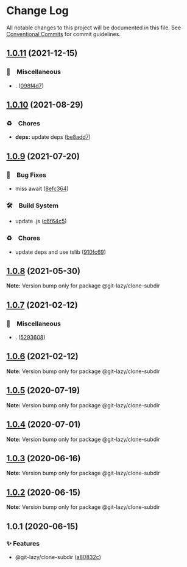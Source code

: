 # Change Log

All notable changes to this project will be documented in this file.
See [Conventional Commits](https://conventionalcommits.org) for commit guidelines.

## [1.0.11](https://github.com/bluelovers/ws-git-lazy/compare/@git-lazy/clone-subdir@1.0.10...@git-lazy/clone-subdir@1.0.11) (2021-12-15)


### 🔖　Miscellaneous

* . ([098f4d7](https://github.com/bluelovers/ws-git-lazy/commit/098f4d705517f0efeef7ef5e9a15c0a16038bb4b))





## [1.0.10](https://github.com/bluelovers/ws-git-lazy/compare/@git-lazy/clone-subdir@1.0.9...@git-lazy/clone-subdir@1.0.10) (2021-08-29)


### ♻️　Chores

* **deps:** update deps ([be8add7](https://github.com/bluelovers/ws-git-lazy/commit/be8add78b800730f5056f777b1a94dcf329801ea))





## [1.0.9](https://github.com/bluelovers/ws-git-lazy/compare/@git-lazy/clone-subdir@1.0.8...@git-lazy/clone-subdir@1.0.9) (2021-07-20)


### 🐛　Bug Fixes

* miss await ([8efc364](https://github.com/bluelovers/ws-git-lazy/commit/8efc3641224cfc87b1ddd9796964d53e44f3eaec))


### 🛠　Build System

* update .js ([c6f64c5](https://github.com/bluelovers/ws-git-lazy/commit/c6f64c52d8aafa63d2e4424bdc36192fe413733f))


### ♻️　Chores

* update deps and use tslib ([910fc69](https://github.com/bluelovers/ws-git-lazy/commit/910fc69537675a16bd0c27bf8d6878196eee51d6))





## [1.0.8](https://github.com/bluelovers/ws-git-lazy/compare/@git-lazy/clone-subdir@1.0.7...@git-lazy/clone-subdir@1.0.8) (2021-05-30)

**Note:** Version bump only for package @git-lazy/clone-subdir





## [1.0.7](https://github.com/bluelovers/ws-git-lazy/compare/@git-lazy/clone-subdir@1.0.6...@git-lazy/clone-subdir@1.0.7) (2021-02-12)


### 🔖　Miscellaneous

* . ([5293608](https://github.com/bluelovers/ws-git-lazy/commit/529360849e1fb6e74278be035363614635572081))





## [1.0.6](https://github.com/bluelovers/ws-git-lazy/compare/@git-lazy/clone-subdir@1.0.5...@git-lazy/clone-subdir@1.0.6) (2021-02-12)

**Note:** Version bump only for package @git-lazy/clone-subdir





## [1.0.5](https://github.com/bluelovers/ws-git-lazy/compare/@git-lazy/clone-subdir@1.0.4...@git-lazy/clone-subdir@1.0.5) (2020-07-19)

**Note:** Version bump only for package @git-lazy/clone-subdir





## [1.0.4](https://github.com/bluelovers/ws-git-lazy/compare/@git-lazy/clone-subdir@1.0.3...@git-lazy/clone-subdir@1.0.4) (2020-07-01)

**Note:** Version bump only for package @git-lazy/clone-subdir





## [1.0.3](https://github.com/bluelovers/ws-git-lazy/compare/@git-lazy/clone-subdir@1.0.2...@git-lazy/clone-subdir@1.0.3) (2020-06-16)

**Note:** Version bump only for package @git-lazy/clone-subdir





## [1.0.2](https://github.com/bluelovers/ws-git-lazy/compare/@git-lazy/clone-subdir@1.0.1...@git-lazy/clone-subdir@1.0.2) (2020-06-15)

**Note:** Version bump only for package @git-lazy/clone-subdir





## 1.0.1 (2020-06-15)


### ✨ Features

*  @git-lazy/clone-subdir ([a80832c](https://github.com/bluelovers/ws-git-lazy/commit/a80832c60115ebaacf21ed2f890c45888f0efadf))
